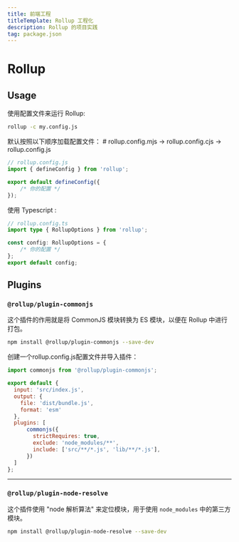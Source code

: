 ```yaml
---
title: 前端工程
titleTemplate: Rollup 工程化
description: Rollup 的项目实践
tag: package.json
---
```


# Rollup



## Usage

使用配置文件来运行 Rollup: 

```bash	 
rollup -c my.config.js
```

默认按照以下顺序加载配置文件： # rollup.config.mjs -> rollup.config.cjs -> rollup.config.js

```js
// rollup.config.js
import { defineConfig } from 'rollup';

export default defineConfig({
	/* 你的配置 */
});
```

使用 Typescript :

```ts
// rollup.config.ts
import type { RollupOptions } from 'rollup';

const config: RollupOptions = {
	/* 你的配置 */
};
export default config;
```



## Plugins

### **`@rollup/plugin-commonjs`**

这个插件的作用就是将 CommonJS 模块转换为 ES 模块，以便在 Rollup 中进行打包。

```bash
npm install @rollup/plugin-commonjs --save-dev
```

创建一个rollup.config.js配置文件并导入插件：

```js
import commonjs from '@rollup/plugin-commonjs';

export default {
  input: 'src/index.js',
  output: {
    file: 'dist/bundle.js',
    format: 'esm'
  },
  plugins: [
      commonjs({
      	strictRequires: true,
      	exclude: 'node_modules/**',
      	include: ['src/**/*.js', 'lib/**/*.js'],
  	  })
  ]
};
```

--------------

### **`@rollup/plugin-node-resolve`**

这个插件使用 "node 解析算法" 来定位模块，用于使用 `node_modules` 中的第三方模块。

```bash
npm install @rollup/plugin-node-resolve --save-dev
```